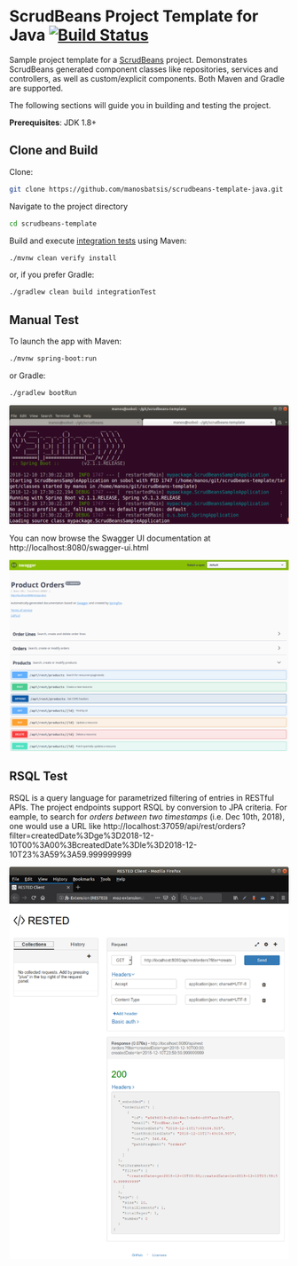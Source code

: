 # ScrudBeans Project Template for Java [![Build Status](https://travis-ci.com/manosbatsis/scrudbeans-template-java.svg?branch=master)](https://travis-ci.com/manosbatsis/scrudbeans-template-java)

Sample project template for a [ScrudBeans](https://github.com/manosbatsis/scrudbeans) project.
Demonstrates ScrudBeans generated component classes like repositories, services and controllers, as 
well as custom/explicit components. Both Maven and Gradle are supported. 

The following sections will guide you in building and testing the project. 

**Prerequisites**: JDK 1.8+


## Clone and Build

Clone:

```bash
git clone https://github.com/manosbatsis/scrudbeans-template-java.git
```

Navigate to the project directory

```bash
cd scrudbeans-template
```

Build and execute [integration tests](src/test/) 
using Maven:

```bash
./mvnw clean verify install 
```

or, if you prefer Gradle:

```bash
./gradlew clean build integrationTest
```

## Manual Test

To launch the app with Maven:

```bash
./mvnw spring-boot:run
```

or Gradle:

```bash
./gradlew bootRun
```

![./mvnw spring-boot:run][spring-boot-run]


You can now browse the Swagger UI documentation at http://localhost:8080/swagger-ui.html

![swagger-ui][swagger-ui]


## RSQL Test

RSQL is a query language for parametrized filtering of entries in RESTful APIs. The project endpoints support RSQL 
by conversion to JPA criteria. For eample, to search for _orders between two timestamps_ (i.e. Dec 10th, 2018), one would use a URL 
like http://localhost:37059/api/rest/orders?filter=createdDate%3Dge%3D2018-12-10T00%3A00%3BcreatedDate%3Dle%3D2018-12-10T23%3A59%3A59.999999999


![RSQL Example][rsql-eample]

[spring-boot-run]: etc/img/spring-boot-run.png "Manually launching app"
[swagger-ui]: etc/img/swagger-ui.png "Swagger UI"
[rsql-eample]: etc/img/rsql-eample.png "RSQL example: search between dates"

